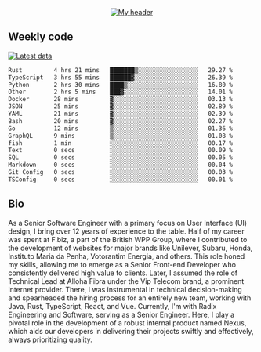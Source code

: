 <div align="center">
  <a href="https://skvggor.dev">
    <img src="https://github.com/skvggor/skvggor/assets/958723/d0c9aa9c-0c21-4219-acff-3d4f36f94691" alt="My header" />
  </a>
</div>


## Weekly code

[![Latest data](https://github.com/skvggor/skvggor/actions/workflows/main.yml/badge.svg)](https://github.com/skvggor/skvggor/actions/workflows/main.yml)

<!--START_SECTION:waka-->

```txt
Rust         4 hrs 21 mins   ███████▒░░░░░░░░░░░░░░░░░   29.27 %
TypeScript   3 hrs 55 mins   ██████▓░░░░░░░░░░░░░░░░░░   26.39 %
Python       2 hrs 30 mins   ████▒░░░░░░░░░░░░░░░░░░░░   16.80 %
Other        2 hrs 5 mins    ███▓░░░░░░░░░░░░░░░░░░░░░   14.01 %
Docker       28 mins         ▓░░░░░░░░░░░░░░░░░░░░░░░░   03.13 %
JSON         25 mins         ▓░░░░░░░░░░░░░░░░░░░░░░░░   02.89 %
YAML         21 mins         ▓░░░░░░░░░░░░░░░░░░░░░░░░   02.39 %
Bash         20 mins         ▓░░░░░░░░░░░░░░░░░░░░░░░░   02.27 %
Go           12 mins         ▒░░░░░░░░░░░░░░░░░░░░░░░░   01.36 %
GraphQL      9 mins          ▒░░░░░░░░░░░░░░░░░░░░░░░░   01.08 %
fish         1 min           ░░░░░░░░░░░░░░░░░░░░░░░░░   00.17 %
Text         0 secs          ░░░░░░░░░░░░░░░░░░░░░░░░░   00.09 %
SQL          0 secs          ░░░░░░░░░░░░░░░░░░░░░░░░░   00.05 %
Markdown     0 secs          ░░░░░░░░░░░░░░░░░░░░░░░░░   00.04 %
Git Config   0 secs          ░░░░░░░░░░░░░░░░░░░░░░░░░   00.03 %
TSConfig     0 secs          ░░░░░░░░░░░░░░░░░░░░░░░░░   00.01 %
```

<!--END_SECTION:waka-->

## Bio

<p>As a Senior Software Engineer with a primary focus on User Interface (UI) design, I bring over 12 years of experience to the table. Half of my career was spent at F.biz, a part of the British WPP Group, where I contributed to the development of websites for major brands like Unilever, Subaru, Honda, Instituto Maria da Penha, Votorantim Energia, and others. This role honed my skills, allowing me to emerge as a Senior Front-end Developer who consistently delivered high value to clients. Later, I assumed the role of Technical Lead at Alloha Fibra under the Vip Telecom brand, a prominent internet provider. There, I was instrumental in technical decision-making and spearheaded the hiring process for an entirely new team, working with Java, Rust, TypeScript, React, and Vue. Currently, I'm with Radix Engineering and Software, serving as a Senior Engineer. Here, I play a pivotal role in the development of a robust internal product named Nexus, which aids our developers in delivering their projects swiftly and effectively, always prioritizing quality.</p>

<!-- </details> -->

<!-- <div align="center">
  <h2>🤖 Recent Code Activity</h2>
  <img width="500" src="https://github-readme-stats.vercel.app/api/wakatime?username=skvggor&hide_title=true&layout=compact&theme=transparent" alt="Wakatime Stats" />
</div>

<br>

<div align="center">
  <h2>📈 GitHub Stats</h2>
  <img width="500" src="https://github-readme-stats.vercel.app/api?username=skvggor&show_icons=true&theme=transparent&hide_title=true&count_private=true" alt="GitHub Stats" />
</div>
 -->
